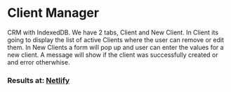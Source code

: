 # Client Manager
CRM with IndexedDB.
We have 2 tabs, Client and New Client.
In Client its going to display the list of active Clients where the user can remove or edit them.
In New Clients a form will pop up and user can enter the values for a new client. A message will show 
if the client was successfully created or and error otherwhise.

### Results at: <a href="https://cocky-joliot-c9e740.netlify.app/">Netlify</a>